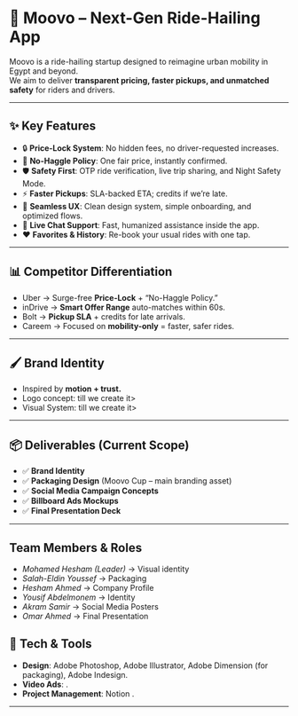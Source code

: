 # 🚖 Moovo – Next-Gen Ride-Hailing App

Moovo is a ride-hailing startup designed to reimagine urban mobility in Egypt and beyond.  
We aim to deliver **transparent pricing, faster pickups, and unmatched safety** for riders and drivers.

---

## ✨ Key Features

- 🔒 **Price-Lock System**: No hidden fees, no driver-requested increases.  
- 🤝 **No-Haggle Policy**: One fair price, instantly confirmed.  
- 🛡 **Safety First**: OTP ride verification, live trip sharing, and Night Safety Mode.  
- ⚡ **Faster Pickups**: SLA-backed ETA; credits if we’re late.  
- 📱 **Seamless UX**: Clean design system, simple onboarding, and optimized flows.  
- 💬 **Live Chat Support**: Fast, humanized assistance inside the app.  
- ❤️ **Favorites & History**: Re-book your usual rides with one tap.  

---

## 📊 Competitor Differentiation

- Uber → Surge-free **Price-Lock** + “No-Haggle Policy.”  
- inDrive → **Smart Offer Range** auto-matches within 60s.  
- Bolt → **Pickup SLA** + credits for late arrivals.  
- Careem → Focused on **mobility-only** = faster, safer rides.  

---

## 🖌 Brand Identity

- Inspired by **motion + trust.**  
- Logo concept: till we create it>
- Visual System: till we create it>
---

## 📦 Deliverables (Current Scope)

- ✅ **Brand Identity**  
- ✅ **Packaging Design** (Moovo Cup – main branding asset)  
- ✅ **Social Media Campaign Concepts**  
- ✅ **Billboard Ads Mockups**  
- ✅ **Final Presentation Deck**  

---

## Team Members & Roles
- *Mohamed Hesham (Leader)* → Visual identity  
- *Salah-Eldin Youssef* → Packaging  
- *Hesham Ahmed* → Company Profile  
- *Yousif Abdelmonem* → Identity  
- *Akram Samir* → Social Media Posters
- *Omar Ahmed* → Final Presentation

## 🔧 Tech & Tools

- **Design**: Adobe Photoshop, Adobe Illustrator, Adobe Dimension (for packaging), Adobe Indesign.  
- **Video Ads**: <till we create it> .  
- **Project Management**: Notion .  

---


<!--
**moovo-project/Moovo-Project** is a ✨ _special_ ✨ repository because its `README.md` (this file) appears on your GitHub profile.

Here are some ideas to get you started:

- 🔭 I’m currently working on ...
- 🌱 I’m currently learning ...
- 👯 I’m looking to collaborate on ...
- 🤔 I’m looking for help with ...
- 💬 Ask me about ...
- 📫 How to reach me: ...
- 😄 Pronouns: ...
- ⚡ Fun fact: ...
-->
